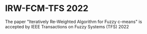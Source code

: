 # IRW-FCM-TFS 2022
The paper "Iteratively Re-Weighted Algorithm for Fuzzy c-means" is accepted by IEEE Transactions on Fuzzy Systems (TFS) 2022

